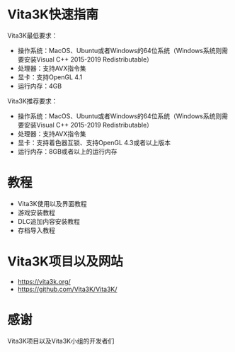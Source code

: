 # Vita3K快速指南
Vita3K最低要求： 
- 操作系统：MacOS、Ubuntu或者Windows的64位系统（Windows系统则需要安装Visual C++ 2015-2019 Redistributable）
- 处理器：支持AVX指令集
- 显卡：支持OpenGL 4.1
- 运行内存：4GB

Vita3K推荐要求： 
- 操作系统：MacOS、Ubuntu或者Windows的64位系统（Windows系统则需要安装Visual C++ 2015-2019 Redistributable）
- 处理器：支持AVX指令集
- 显卡：支持着色器互锁、支持OpenGL 4.3或者以上版本
- 运行内存：8GB或者以上的运行内存

# 教程
- Vita3K使用以及界面教程
- 游戏安装教程
- DLC追加内容安装教程
- 存档导入教程

# Vita3K项目以及网站
- https://vita3k.org/
- https://github.com/Vita3K/Vita3K/

# 感谢
Vita3K项目以及Vita3K小组的开发者们
